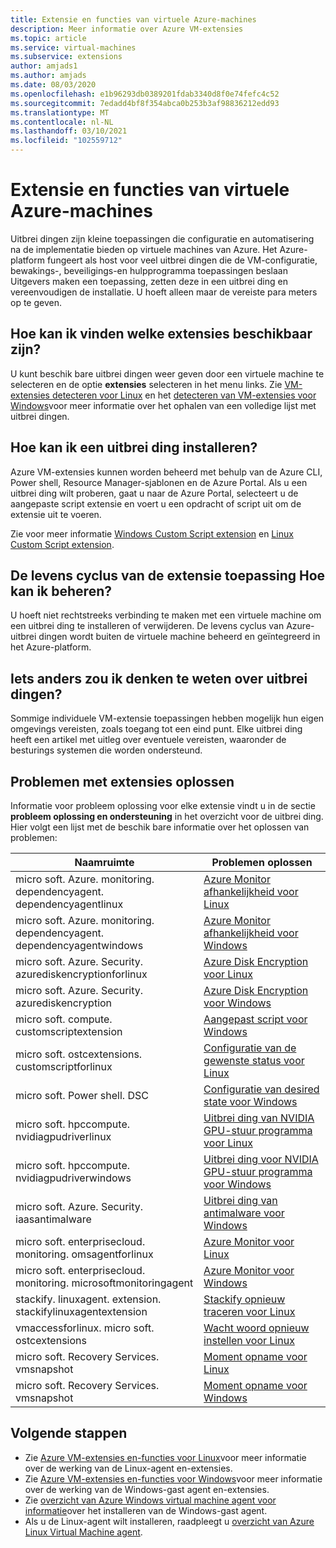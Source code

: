 ```yaml
---
title: Extensie en functies van virtuele Azure-machines
description: Meer informatie over Azure VM-extensies
ms.topic: article
ms.service: virtual-machines
ms.subservice: extensions
author: amjads1
ms.author: amjads
ms.date: 08/03/2020
ms.openlocfilehash: e1b96293db0389201fdab3340d8f0e74fefc4c52
ms.sourcegitcommit: 7edadd4bf8f354abca0b253b3af98836212edd93
ms.translationtype: MT
ms.contentlocale: nl-NL
ms.lasthandoff: 03/10/2021
ms.locfileid: "102559712"
---
```

# <a name="azure-virtual-machine-extensions-and-features"></a>Extensie en functies van virtuele Azure-machines
Uitbrei dingen zijn kleine toepassingen die configuratie en automatisering na de implementatie bieden op virtuele machines van Azure. Het Azure-platform fungeert als host voor veel uitbrei dingen die de VM-configuratie, bewakings-, beveiligings-en hulpprogramma toepassingen beslaan Uitgevers maken een toepassing, zetten deze in een uitbrei ding en vereenvoudigen de installatie. U hoeft alleen maar de vereiste para meters op te geven. 

## <a name="how-can-i-find-what-extensions-are-available"></a>Hoe kan ik vinden welke extensies beschikbaar zijn?
U kunt beschik bare uitbrei dingen weer geven door een virtuele machine te selecteren en de optie **extensies** selecteren in het menu links. Zie [VM-extensies detecteren voor Linux](features-linux.md) en het [detecteren van VM-extensies voor Windows](features-windows.md)voor meer informatie over het ophalen van een volledige lijst met uitbrei dingen.

## <a name="how-can-i-install-an-extension"></a>Hoe kan ik een uitbrei ding installeren?
Azure VM-extensies kunnen worden beheerd met behulp van de Azure CLI, Power shell, Resource Manager-sjablonen en de Azure Portal. Als u een uitbrei ding wilt proberen, gaat u naar de Azure Portal, selecteert u de aangepaste script extensie en voert u een opdracht of script uit om de extensie uit te voeren.

Zie voor meer informatie [Windows Custom Script extension](custom-script-windows.md) en [Linux Custom Script extension](custom-script-linux.md).

## <a name="how-do-i-manage-extension-application-lifecycle"></a>De levens cyclus van de extensie toepassing Hoe kan ik beheren?
U hoeft niet rechtstreeks verbinding te maken met een virtuele machine om een uitbrei ding te installeren of verwijderen. De levens cyclus van Azure-uitbrei dingen wordt buiten de virtuele machine beheerd en geïntegreerd in het Azure-platform.

## <a name="anything-else-i-should-be-thinking-about-for-extensions"></a>Iets anders zou ik denken te weten over uitbrei dingen?
Sommige individuele VM-extensie toepassingen hebben mogelijk hun eigen omgevings vereisten, zoals toegang tot een eind punt. Elke uitbrei ding heeft een artikel met uitleg over eventuele vereisten, waaronder de besturings systemen die worden ondersteund.

## <a name="troubleshoot-extensions"></a>Problemen met extensies oplossen

Informatie voor probleem oplossing voor elke extensie vindt u in de sectie **probleem oplossing en ondersteuning** in het overzicht voor de uitbrei ding. Hier volgt een lijst met de beschik bare informatie over het oplossen van problemen:

| Naamruimte | Problemen oplossen |
|-----------|-----------------|
| micro soft. Azure. monitoring. dependencyagent. dependencyagentlinux | [Azure Monitor afhankelijkheid voor Linux](agent-dependency-linux.md#troubleshoot-and-support) |
| micro soft. Azure. monitoring. dependencyagent. dependencyagentwindows | [Azure Monitor afhankelijkheid voor Windows](agent-dependency-windows.md#troubleshoot-and-support) |
| micro soft. Azure. Security. azurediskencryptionforlinux | [Azure Disk Encryption voor Linux](azure-disk-enc-linux.md#troubleshoot-and-support) |
| micro soft. Azure. Security. azurediskencryption | [Azure Disk Encryption voor Windows](azure-disk-enc-windows.md#troubleshoot-and-support) |
| micro soft. compute. customscriptextension | [Aangepast script voor Windows](custom-script-windows.md#troubleshoot-and-support) |
| micro soft. ostcextensions. customscriptforlinux | [Configuratie van de gewenste status voor Linux](dsc-linux.md#troubleshoot-and-support) |
| micro soft. Power shell. DSC | [Configuratie van desired state voor Windows](dsc-windows.md#troubleshoot-and-support) |
| micro soft. hpccompute. nvidiagpudriverlinux | [Uitbrei ding van NVIDIA GPU-stuur programma voor Linux](hpccompute-gpu-linux.md#troubleshoot-and-support) |
| micro soft. hpccompute. nvidiagpudriverwindows | [Uitbrei ding voor NVIDIA GPU-stuur programma voor Windows](hpccompute-gpu-windows.md#troubleshoot-and-support) |
| micro soft. Azure. Security. iaasantimalware | [Uitbrei ding van antimalware voor Windows](iaas-antimalware-windows.md#troubleshoot-and-support) |
| micro soft. enterprisecloud. monitoring. omsagentforlinux | [Azure Monitor voor Linux](oms-linux.md#troubleshoot-and-support)
| micro soft. enterprisecloud. monitoring. microsoftmonitoringagent | [Azure Monitor voor Windows](oms-windows.md#troubleshoot-and-support) |
| stackify. linuxagent. extension. stackifylinuxagentextension | [Stackify opnieuw traceren voor Linux](stackify-retrace-linux.md#troubleshoot-and-support) |
| vmaccessforlinux. micro soft. ostcextensions | [Wacht woord opnieuw instellen voor Linux](vmaccess.md#troubleshoot-and-support) |
| micro soft. Recovery Services. vmsnapshot | [Moment opname voor Linux](vmsnapshot-linux.md#troubleshoot-and-support) |
| micro soft. Recovery Services. vmsnapshot | [Moment opname voor Windows](vmsnapshot-windows.md#troubleshoot-and-support) |


## <a name="next-steps"></a>Volgende stappen
* Zie [Azure VM-extensies en-functies voor Linux](features-linux.md)voor meer informatie over de werking van de Linux-agent en-extensies.
* Zie [Azure VM-extensies en-functies voor Windows](features-windows.md)voor meer informatie over de werking van de Windows-gast agent en-extensies.  
* Zie [overzicht van Azure Windows virtual machine agent voor informatie](agent-windows.md)over het installeren van de Windows-gast agent.  
* Als u de Linux-agent wilt installeren, raadpleegt u [overzicht van Azure Linux Virtual Machine agent](agent-linux.md).  

